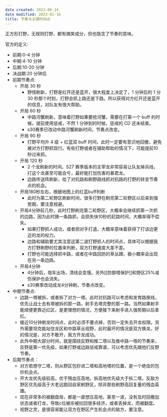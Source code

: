 ```yaml
---
date created: 2022-06-14
date modified: 2023-01-16
title: 节奏与关键时间点
---
```


正方形打野，无规则打野，都有搞笑成分，但也隐含了节奏的意味。

官方的定义:

- 前期:0-4 分钟
- 中期:4-10 分钟
- 后期:10-20 分钟
- 决战期:20 分钟后
- 前期节奏点:
	- 开局 30 秒
		- 野怪刷新，打野是红开还是蓝开，很大程度上决定了，1 分钟后的 1 分 30 秒那个时刻，打野会抓上路还是下路。所以获得对方红开还是蓝开的信息，对队友有很大帮助。
	- 开局 60 秒
		- 中路河蟹刷新，意味着打野如果要抢河蟹，需要在打第一个 buff 的时候，提前使用惩戒，不然 1 分钟到的时候，惩戒的 CD 还未结束。
		- s30赛季已改动中路河蟹刷新时间，节奏点改变。
	- 开局 90 秒
		- 打野平均升 4 级 + 红蓝双 buff 时间，此时一定要有意识地回撤，避免被对方打野抓现行。有些打野或者在辅助帮助的情况下，可能提前10秒过来抓。
	- 开局 120 秒
		- 2 个龙刷新的时间。S27 赛季版本的主宰龙非常容易让队友掉兵线，打这个龙甚至可能会亏，最好能打加伤害的暴君龙。
		- 边路传送阵刷新，给了对抗路和刷野路线抓对抗路的打野的转变节奏点的机会。
	- 开局180秒左右，根据地图上的红蓝buff判断
		- 此时为第二轮野区刷新时间，很多打野在刷完第二轮野区以后来到强势期，要注意规避。
	- 开局4分钟前几秒，此时打野刷完第二轮野区，大概率会继续抓第一次抓的边路，因为此时换一条路抓，会损失快10秒的赶路时间，大概率得不偿失。
		- 如果打野抓人成功，或者把对手打退，大概率意味着获得了打该边更近的龙的权力。
		- 边路和辅助要尤其注意这第二波打野抓人的时间点，具体可以根据我方打野刷野的位置来判断，双方打野速度大差不差。
		- 打野也可能选择抓中路，或者在中路回防的草丛蹲。极小概率会出现在另一条边路。
	- 开局4分钟
		- 4分钟后，炮车出场，清线会变慢。另外[[防御塔保护]]和野区25%减伤保护也会消失。
		- s30赛季改动成龙4分钟刷，节奏点改变。
- 中期节奏点:
	- 边路一塔被拆，或者拆了对方一塔。此时对抗路可以考虑和发育路换线，优先让战士去有塔被拆的那一路，射手去塔完整的那一路。当然如果射手能顺便更靠近红区，是更理想的情况，方便接下来射手进入强势期以后拿红。
	- 接近10分钟刷龙时间点，此时必须不要点掉，否则一定失去开龙权限。另外需要坦克能站住龙区和中路草丛视野，此时最坏的情况是双方换龙，好的情况是，对方不敢开，我方开龙成功。
	- 此外中期大部分时间，就是围绕反野和推二塔以及推中路一塔的节奏来，反野是第一优先级，如果打野或边路惩戒靠谱，可以考虑优先跟他们反野节奏。
- 后期节奏点：
	- 对方若想守二塔，则从野区包抄进二塔和高地塔的位置，是一个绝佳的包抄机会点。
	- 开大龙优先级较高，优于残血压高地。拆高地优先级大于拆二塔。反敌方野区优先级高于大老远跑回自家刷野区，除非那些刷野高回复量的残血英雄。
	- 现在非常多的被翻盘局，都是一直想压高地，甚至一波，没有及时回撤加状态或者打龙，导致c位被杀被拉回很多经济，或者丢掉龙，而被翻盘。
	- 视野之灵，是很容易能让双方在野区产生机会点的敌方，要注意。
